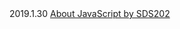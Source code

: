<html>
  <title>MyNotes</title>
</html>
2019.1.30 <a href="notes/JavaScript/">About JavaScript by SDS202</a>
